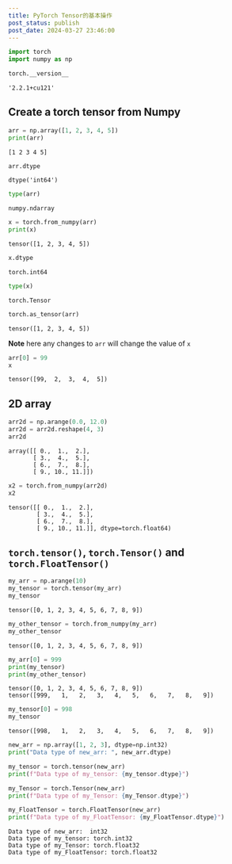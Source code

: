 ```yaml
---
title: PyTorch Tensor的基本操作
post_status: publish
post_date: 2024-03-27 23:46:00
---
```



```python
import torch
import numpy as np

torch.__version__
```


    '2.2.1+cu121'



## Create a torch tensor from Numpy


```python
arr = np.array([1, 2, 3, 4, 5])
print(arr)
```

    [1 2 3 4 5]

```python
arr.dtype
```


    dtype('int64')


```python
type(arr)
```


    numpy.ndarray




```python
x = torch.from_numpy(arr)
print(x)
```

    tensor([1, 2, 3, 4, 5])



```python
x.dtype
```


    torch.int64




```python
type(x)
```


    torch.Tensor




```python
torch.as_tensor(arr)
```


    tensor([1, 2, 3, 4, 5])



**Note** here any changes to `arr` will change the value of `x`


```python
arr[0] = 99
x
```


    tensor([99,  2,  3,  4,  5])

## 2D array


```python
arr2d = np.arange(0.0, 12.0)
arr2d = arr2d.reshape(4, 3)
arr2d
```


    array([[ 0.,  1.,  2.],
           [ 3.,  4.,  5.],
           [ 6.,  7.,  8.],
           [ 9., 10., 11.]])




```python
x2 = torch.from_numpy(arr2d)
x2
```


    tensor([[ 0.,  1.,  2.],
            [ 3.,  4.,  5.],
            [ 6.,  7.,  8.],
            [ 9., 10., 11.]], dtype=torch.float64)

## `torch.tensor()`, `torch.Tensor()` and `torch.FloatTensor()`


```python
my_arr = np.arange(10)
my_tensor = torch.tensor(my_arr)
my_tensor
```


    tensor([0, 1, 2, 3, 4, 5, 6, 7, 8, 9])




```python
my_other_tensor = torch.from_numpy(my_arr)
my_other_tensor
```


    tensor([0, 1, 2, 3, 4, 5, 6, 7, 8, 9])




```python
my_arr[0] = 999
print(my_tensor)
print(my_other_tensor)
```

    tensor([0, 1, 2, 3, 4, 5, 6, 7, 8, 9])
    tensor([999,   1,   2,   3,   4,   5,   6,   7,   8,   9])



```python
my_tensor[0] = 998
my_tensor
```


    tensor([998,   1,   2,   3,   4,   5,   6,   7,   8,   9])




```python
new_arr = np.array([1, 2, 3], dtype=np.int32)
print("Data type of new_arr: ", new_arr.dtype)

my_tensor = torch.tensor(new_arr)
print(f"Data type of my_tensor: {my_tensor.dtype}")

my_Tensor = torch.Tensor(new_arr)
print(f"Data type of my_Tensor: {my_Tensor.dtype}")

my_FloatTensor = torch.FloatTensor(new_arr)
print(f"Data type of my_FloatTensor: {my_FloatTensor.dtype}")
```

    Data type of new_arr:  int32
    Data type of my_tensor: torch.int32
    Data type of my_Tensor: torch.float32
    Data type of my_FloatTensor: torch.float32
